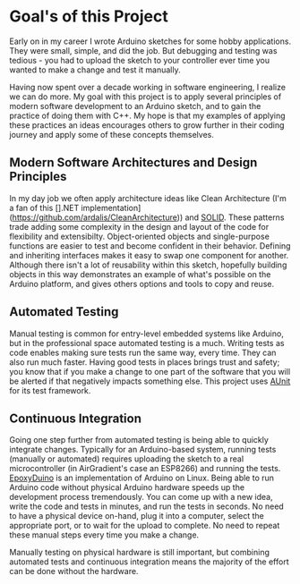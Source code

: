 # Goal's of this Project

Early on in my career I wrote Arduino sketches for some hobby applications. They were small, simple, and did the job. But debugging and testing was tedious - you had to upload the sketch to your controller ever time you wanted to make a change and test it manually.

Having now spent over a decade working in software engineering, I realize we can do more. My goal with this project is to apply several principles of modern software development to an Arduino sketch, and to gain the practice of doing them with C++. My hope is that my examples of applying these practices an ideas encourages others to grow further in their coding journey and apply some of these concepts themselves.

## Modern Software Architectures and Design Principles

In my day job we often apply architecture ideas like Clean Architecture (I'm a fan of this [].NET implementation](https://github.com/ardalis/CleanArchitecture)) and [SOLID](https://en.wikipedia.org/wiki/SOLID). These patterns trade adding some complexity in the design and layout of the code for flexibility and extensibilty. Object-oriented objects and single-purpose functions are easier to test and become confident in their behavior. Defining and inheriting interfaces makes it easy to swap one component for another. Although there isn't a lot of reusability within this sketch, hopefully building objects in this way demonstrates an example of what's possible on the Arduino platform, and gives others options and tools to copy and reuse.

## Automated Testing

Manual testing is common for entry-level embedded systems like Arduino, but in the professional space automated testing is a much. Writing tests as code enables making sure tests run the same way, every time. They can also run much faster. Having good tests in places brings trust and safety; you know that if you make a change to one part of the software that you will be alerted if that negatively impacts something else. This project uses [AUnit](https://github.com/bxparks/AUnit) for its test framework.

## Continuous Integration

Going one step further from automated testing is being able to quickly integrate changes. Typically for an Arduino-based system, running tests (manually or automated) requires uploading the sketch to a real microcontroller (in AirGradient's case an ESP8266) and running the tests. [EpoxyDuino](https://github.com/bxparks/EpoxyDuino) is an implementation of Arduino on Linux. Being able to run Arduino code without physical Arduino hardware speeds up the development process tremendously. You can come up with a new idea, write the code and tests in minutes, and run the tests in seconds. No need to have a physical device on-hand, plug it into a computer, select the appropriate port, or to wait for the upload to complete. No need to repeat these manual steps every time you make a change.

Manually testing on physical hardware is still important, but combining automated tests and continuous integration means the majority of the effort can be done without the hardware.
